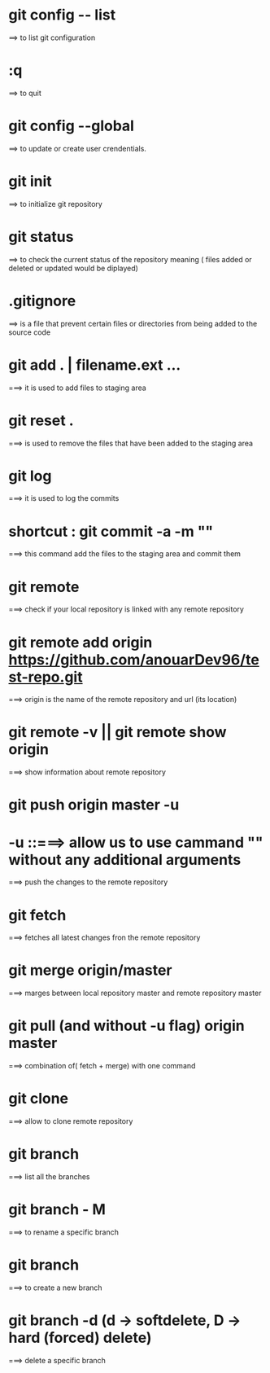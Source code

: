 # git config -- list

==> to list git configuration

# :q

==> to quit

# git config --global

==> to update or create user crendentials.

# git init

==> to initialize git repository

# git status

==> to check the current status of the repository meaning ( files added or deleted or updated would be diplayed)

# .gitignore

==> is a file that prevent certain files or directories from being added to the source code

# git add . | filename.ext ...

===> it is used to add files to staging area

# git reset .

===> is used to remove the files that have been added to the staging area

# git log

===> it is used to log the commits

# shortcut : git commit -a -m "<messsage here>"

===> this command add the files to the staging area and commit them

# git remote

===> check if your local repository is linked with any remote repository

# git remote add origin https://github.com/anouarDev96/test-repo.git

===> origin is the name of the remote repository and url (its location)

# git remote -v || git remote show origin

===> show information about remote repository

# git push origin master -u

# -u ::===> allow us to use cammand "<git pull>" without any additional arguments

===> push the changes to the remote repository

# git fetch

===> fetches all latest changes fron the remote repository

# git merge origin/master

===> marges between local repository master and remote repository master

# git pull (and without -u flag) origin master

===> combination of( fetch + merge) with one command

# git clone

===> allow to clone remote repository

# git branch

===> list all the branches

# git branch - M <name of the branch>

===> to rename a specific branch

# git branch <name of the branch>

===> to create a new branch

# git branch -d <name of the branch> (d -> softdelete, D -> hard (forced) delete)

===> delete a specific branch

